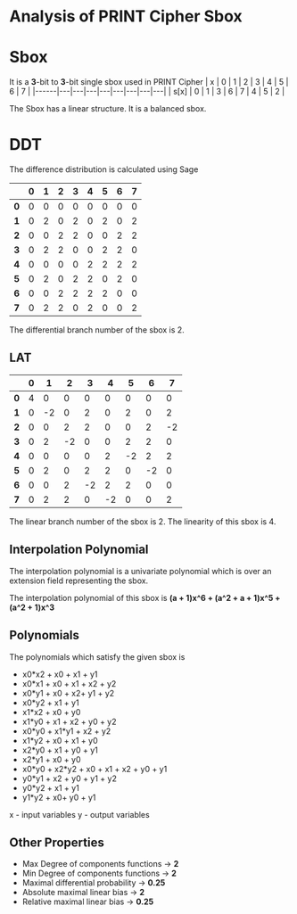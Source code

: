 ﻿# Analysis of PRINT Cipher Sbox




# Sbox
It is a **3**-bit to **3**-bit single sbox used in PRINT Cipher
| x    | 0 | 1 | 2 | 3 | 4 | 5 | 6 | 7 |
|------|---|---|---|---|---|---|---|---|
| s[x] | 0 | 1 | 3 | 6 | 7 | 4 | 5 | 2 |


The Sbox has a linear structure.
It is a balanced sbox.


# DDT

The difference distribution is calculated using Sage

|       | 0 | 1 | 2 | 3 | 4 | 5 | 6 | 7 |
|-------|---|---|---|---|---|---|---|---|
| **0** | 0  | 0 | 0 | 0 | 0 | 0| 0 | 0 |
| **1** | 0 | 2 | 0 | 2 | 0 | 2 | 0 | 2 |
| **2** | 0 | 0 | 2 | 2 | 0 | 0 | 2 | 2 |
| **3** | 0 | 2 | 2 | 0 | 0 | 2 | 2 | 0 |
| **4** | 0 | 0 | 0 | 0 | 2 | 2 | 2 | 2 |
| **5** | 0 | 2 | 0 | 2 | 2 | 0 | 2 | 0 |
| **6** | 0 | 0 | 2 | 2 | 2 | 2 | 0 | 0 |
| **7** | 0 | 2 | 2 | 0 | 2 | 0 | 0 | 2 |

The differential branch number of the sbox is 2.

## LAT
|       | 0  | 1 | 2 | 3 | 4 | 5 | 6 | 7 |
|-------|---|---|---|---|---|---|---|---|
| **0** | 4  | 0 | 0 | 0 | 0 | 0| 0 | 0 |
| **1** | 0 | -2 | 0 | 2 | 0 | 2 | 0 | 2 |
| **2** | 0 | 0 | 2 | 2 | 0 | 0 | 2 | -2 |
| **3** | 0 | 2 | -2 | 0 | 0 | 2 | 2 | 0 |
| **4** | 0 | 0 | 0 | 0 | 2 | -2 | 2 | 2 |
| **5** | 0 | 2 | 0 | 2 | 2 | 0 | -2 | 0 |
| **6** | 0 | 0 | 2 | -2 | 2 | 2 | 0 | 0 |
| **7** | 0 | 2 | 2 | 0 | -2 | 0 | 0 | 2 |

The linear branch number of the sbox is 2. The linearity of this sbox is 4.

## Interpolation Polynomial

The interpolation polynomial is a univariate polynomial which is over an extension field representing the sbox.

The interpolation polynomial of this sbox is
**(a + 1)x^6 + (a^2 + a + 1)x^5 + (a^2 + 1)x^3**
## Polynomials
The polynomials which satisfy the given sbox is 
 

 - x0\*x2 + x0 + x1 + y1
 - x0\*x1 + x0 + x1 + x2 + y2 
 -  x0\*y1 + x0 + x2+ y1 + y2  
 - x0\*y2 + x1 + y1
 -   x1\*x2 + x0 + y0
 -  x1\*y0 + x1 + x2 + y0 + y2
 -   x0\*y0 + x1\*y1 + x2 + y2
 -   x1\*y2 + x0 + x1 + y0
 -   x2\*y0 + x1 + y0 + y1
 -   x2\*y1 + x0 + y0
 -   x0\*y0 + x2\*y2 + x0 + x1 + x2 + y0 + y1
 -   y0\*y1 + x2 + y0 + y1 + y2  
 - y0\*y2 + x1 + y1
 -  y1\*y2 + x0+ y0 + y1
 
 x - input variables
 y - output variables

## Other Properties

 - Max Degree of components functions -> **2**
 - Min Degree of components functions -> **2**
 - Maximal differential probability -> **0.25**
 - Absolute maximal linear bias -> **2**
 - Relative maximal linear bias -> **0.25**

